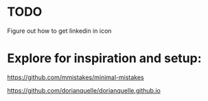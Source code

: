 # TODO

Figure out how to get linkedin in icon

# Explore for inspiration and setup:

https://github.com/mmistakes/minimal-mistakes

https://github.com/dorianquelle/dorianquelle.github.io

